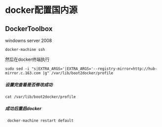 #  docker配置国内源

## DockerToolbox
windowns server 2008
```
docker-machine ssh
```

然后在docker终端执行
```shell
sudo sed -i "s|EXTRA_ARGS='|EXTRA_ARGS='--registry-mirror=http://hub-mirror.c.163.com |g" /var/lib/boot2docker/profile
```
##### 设置完查看是否修改成功
```
cat /var/lib/boot2docker/profile
```
##### 成功后重启docker
```
 docker-machine restart default
```
